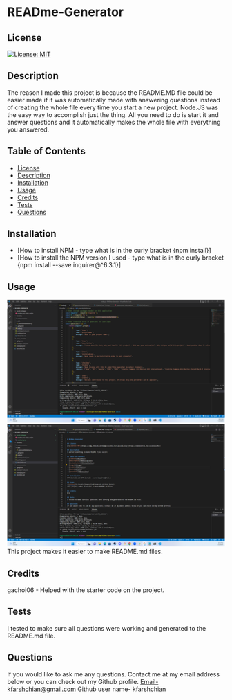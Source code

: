 

  # READme-Generator

  ## License
  [![License: MIT](https://img.shields.io/badge/License-MIT-yellow.svg)](https://opensource.org/licenses/MIT)

  ## Description
  The reason I made this project is because the README.MD file could be easier made if it was automatically made with answering questions instead of creating the whole file every time you start a new project. Node.JS was the easy way to accomplish just the thing. All you need to do is start it and answer questions and it automatically makes the whole file with everything you answered. 

  ## Table of Contents
  - [License](#License)
  - [Description](#Description)
  - [Installation](#installation)
  - [Usage](#Usage)
  - [Credits](#credits)
  - [Tests](#Tests)
  - [Questions](#Questions)
  
  ## Installation
  - [How to install NPM - type what is in the curly bracket {npm install}]
  - [How to install the NPM version I used - type what is in the curly bracket {npm install --save inquirer@^6.3.1}]

  ## Usage
  ![alttext](./assets/images/readme1.png)
  ![alttext](./assets/images/readme2.png)
  This project makes it easier to make README.md files.
  
  ## Credits
  gachoi06 - Helped with the starter code on the project. 

  ## Tests
  I tested to make sure all questions were working and generated to the README.md file. 

  ## Questions
  If you would like to ask me any questions. Contact me at my email address below or you can check out my Github profile.
  Email-kfarshchian@gmail.com
  Github user name- kfarshchian
  
  
